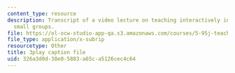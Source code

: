 ```yaml
---
content_type: resource
description: Transcript of a video lecture on teaching interactively in large and
  small groups.
file: https://ol-ocw-studio-app-qa.s3.amazonaws.com/courses/5-95j-teaching-college-level-science-and-engineering-spring-2009/326a3d0d38e05883a65ca5126cec4c64_5uTd3WzQulo.vtt
file_type: application/x-subrip
resourcetype: Other
title: 3play caption file
uid: 326a3d0d-38e0-5883-a65c-a5126cec4c64
---
```

